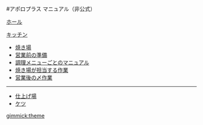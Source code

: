 #アポロプラス マニュアル（非公式）

[ホール]()

[キッチン]()

  * [焼き場](kitchen/grill/index.md)
  * [営業前の準備](kitchen/grill/ready.md)
  * [調理メニューごとのマニュアル](kitchen/grill/cooking.md)
  * [焼き場が担当する作業](kitchen/grill/work.md)
  * [営業後の〆作業](kitchen/grill/closing.md)
  ----  
  * [仕上げ場](kitchen/plating/index.md)
  * [ケツ](kitchen/end/index.md)


[gimmick:theme](united)